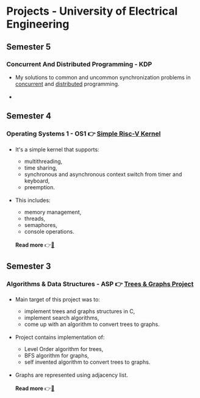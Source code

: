 # Projects - University of Electrical Engineering

## Semester 5

### Concurrent And Distributed Programming - KDP

- <div>
      My solutions to common and uncommon synchronization problems in <a href="https://github.com/matejabogdanovic/University/tree/main/Year3/Semester5/KDP/Concurrent">concurrent</a> and <a href="https://github.com/matejabogdanovic/University/tree/main/Year3/Semester5/KDP/Distributed">distributed</a> programming.
    </div>
    <br>
- <div>

## Semester 4

### Operating Systems 1 - OS1 👉 <a href="https://github.com/matejabogdanovic/University/tree/main/Year2/Semester4/OS1/riscv-simple-kernel">Simple Risc-V Kernel</a>

- <div>
      It's a simple kernel that supports:
      <ul>
        <li>multithreading, </li>
        <li>time sharing, </li>
        <li>synchronous and asynchronous context switch from timer and keyboard, </li>
        <li>preemption.</li>
      </ul>
    </div>
    <br>
- <div>
      This includes:
      <ul>
        <li>memory management, </li>
        <li>threads, </li>
        <li>semaphores, </li>
        <li>console operations.</li>
      </ul>
    </div>
    <br>
    <div><strong>Read more </strong>👉<a href="https://github.com/matejabogdanovic/University/blob/main/Year2/Semester4/OS1/riscv-simple-kernel/Projektni%20zadatak%202024.%20v1.0.pdf">📄</a></div>

## Semester 3

### Algorithms & Data Structures - ASP 👉 <a href="https://github.com/matejabogdanovic/University/tree/main/Year2/Semester3/ASP/Trees%20and%20Graphs">Trees & Graphs Project</a>

- <div>
      Main target of this project was to:
      <ul>
        <li>implement trees and graphs structures in C, </li>
        <li>implement search algorithms, </li>
         <li>come up with an algorithm to convert trees to graphs. </li>
      </ul> 
    </div>
    <br>
- <div>
      Project contains implementation of:
      <ul>
        <li>Level Order algorithm for trees, </li>
        <li>BFS algorithm for graphs, </li>
        <li>self invented algorithm to convert trees to graphs. </li>
      </ul> 
    </div>
    <br>
- <div>Graphs are represented using adjacency list. </div>
  <br>
  <div><strong>Read more </strong>👉<a href="https://github.com/matejabogdanovic/University/blob/main/Year2/Semester3/ASP/Trees%20and%20Graphs/13E112ASP_DZ_2324.pdf">📄</a>
  </div>
